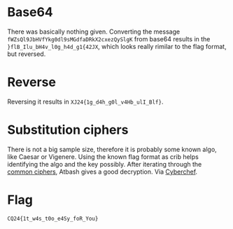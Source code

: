 # Base64

There was basically nothing given. Converting the message `fWZsQl9JbHVfYkg0dl9sMGdfaDRkX2cxezQySlgK` from base64 results in the `}flB_Ilu_bH4v_l0g_h4d_g1{42JX`, which looks really rimilar to the flag format, but reversed.

# Reverse

Reversing it results in `XJ24{1g_d4h_g0l_v4Hb_ulI_Blf}`. 

# Substitution ciphers

There is not a big sample size, therefore it is probably some known algo, like Caesar or Vigenere. Using the known flag format as crib helps identifying the algo and the key possibly. After iterating through the [common ciphers](https://en.wikipedia.org/wiki/Substitution_cipher#External_links), Atbash gives a good decryption. Via [Cyberchef](https://gchq.github.io/CyberChef/#recipe=From_Base64('A-Za-z0-9%2B/%3D',true,false)Reverse('Character')Atbash_Cipher()&input=Zldac1FsOUpiSFZmWWtnMGRsOXNNR2RmYURSa1gyY3hlelF5U2xnSw).

# Flag
`CQ24{1t_w4s_t0o_e4Sy_foR_You}`

